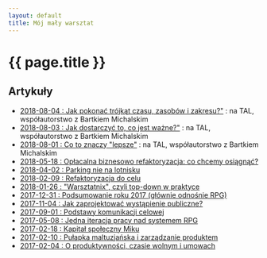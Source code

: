 ```yaml
---
layout: default
title: Mój mały warsztat
---
```


# {{ page.title }}

## Artykuły

* [2018-08-04 : Jak pokonać trójkąt czasu, zasobów i zakresu?"](https://thirdalloy.com/jak-pokonac-trojkat-czasu-zasobow-i-zakresu/) : na TAL, współautorstwo z Bartkiem Michalskim
* [2018-08-03 : Jak dostarczyć to, co jest ważne?"](https://thirdalloy.com/jak-dostarczyc-to-co-jest-wazne/) : na TAL, współautorstwo z Bartkiem Michalskim
* [2018-08-01 : Co to znaczy "lepsze"](https://thirdalloy.com/co-to-znaczy-lepsze/) : na TAL, współautorstwo z Bartkiem Michalskim
* [2018-05-18 : Opłacalna biznesowo refaktoryzacja: co chcemy osiągnąć?](2018/05/18/oplacalna-refaktoryzacja-co-osiagnac)
* [2018-04-02 : Parking nie na lotnisku](/2018/04/02/parking-nie-na-lotnisku)
* [2018-02-09 : Refaktoryzacja do celu](/2018/02/09/refaktoryzacja-do-celu)
* [2018-01-26 : "Warsztatnix", czyli top-down w praktyce](/2018/01/26/warsztatnix-top-down-sef)
* [2017-12-31 : Podsumowanie roku 2017 (głównie odnośnie RPG)](/2017/12/31/podsumowanie-2017)
* [2017-11-04 : Jak zaprojektować wystąpienie publiczne?](/2017/11/04/jak-zaprojektowac-wystapienie)
* [2017-09-01 : Podstawy komunikacji celowej](/2017/09/01/podstawy-komunikacji-celowej)
* [2017-05-08 : Jedna iteracja pracy nad systemem RPG](/2017/05/08/jedna-iteracja-pracy-nad-rpg)
* [2017-02-18 : Kapitał społeczny Miku](/2017/02/18/kapital-spoleczny-miku)
* [2017-02-10 : Pułapka maltuzjańska i zarządzanie produktem](/2017/02/10/pulapka-maltuzjanska)
* [2017-02-04 : O produktywności, czasie wolnym i umowach](/2017/02/04/agregacja)

